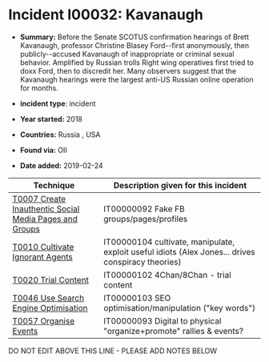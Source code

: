 # Incident I00032: Kavanaugh

* **Summary:** Before the Senate SCOTUS confirmation hearings of Brett Kavanaugh, professor Christine Blasey Ford--first anonymously, then publicly--accused Kavanaugh of inappropriate or criminal sexual behavior. Amplified by Russian trolls Right wing operatives first tried to doxx Ford, then to discredit her. Many observers suggest that the Kavanaugh hearings were the largest anti-US Russian online operation for months. 

* **incident type**: incident

* **Year started:** 2018

* **Countries:** Russia , USA

* **Found via:** OII

* **Date added:** 2019-02-24
 

| Technique | Description given for this incident |
| --------- | ------------------------- |
| [T0007 Create Inauthentic Social Media Pages and Groups](../../generated_pages/techniques/T0007.md) | IT00000092 Fake FB groups/pages/profiles  |
| [T0010 Cultivate Ignorant Agents](../../generated_pages/techniques/T0010.md) | IT00000104 cultivate, manipulate, exploit useful idiots (Alex Jones... drives conspiracy theories) |
| [T0020 Trial Content](../../generated_pages/techniques/T0020.md) | IT00000102 4Chan/8Chan - trial content |
| [T0046 Use Search Engine Optimisation](../../generated_pages/techniques/T0046.md) | IT00000103 SEO optimisation/manipulation ("key words") |
| [T0057 Organise Events](../../generated_pages/techniques/T0057.md) | IT00000093 Digital to physical "organize+promote" rallies & events? |


DO NOT EDIT ABOVE THIS LINE - PLEASE ADD NOTES BELOW